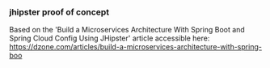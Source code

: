 ### jhipster proof of concept

Based on the 'Build a Microservices Architecture With Spring Boot and Spring Cloud Config Using JHipster' article
accessible here: https://dzone.com/articles/build-a-microservices-architecture-with-spring-boo
